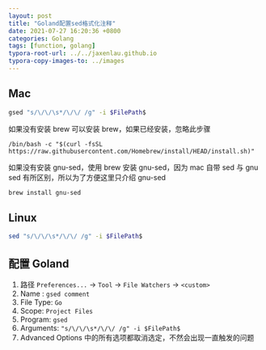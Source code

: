 ```yaml
---
layout: post
title: "Goland配置sed格式化注释"
date: 2021-07-27 16:20:36 +0800
categories: Golang
tags: [function, golang]
typora-root-url: ../../jaxenlau.github.io
typora-copy-images-to: ../images
---
```


## Mac
``` bash
gsed "s/\/\/\s*/\/\/ /g" -i $FilePath$
```

如果没有安装 brew 可以安装 brew，如果已经安装，忽略此步骤
```
/bin/bash -c "$(curl -fsSL https://raw.githubusercontent.com/Homebrew/install/HEAD/install.sh)"
```

如果没有安装 gnu-sed，使用 brew 安装 gnu-sed，因为 mac 自带 sed 与 gnu sed 有所区别，所以为了方便这里只介绍 gnu-sed
```bash
brew install gnu-sed
```

## Linux
```bash
sed "s/\/\/\s*/\/\/ /g" -i $FilePath$
```

## 配置 Goland

1. 路径 `Preferences...` -> `Tool` ->  `File Watchers` -> `<custom>`
2. Name : `gsed comment`
3. File Type: `Go`
4. Scope: `Project Files`
5. Program:  `gsed`
6. Arguments:  `"s/\/\/\s*/\/\/ /g" -i $FilePath$`
7. Advanced Options 中的所有选项都取消选定，不然会出现一直触发的问题

